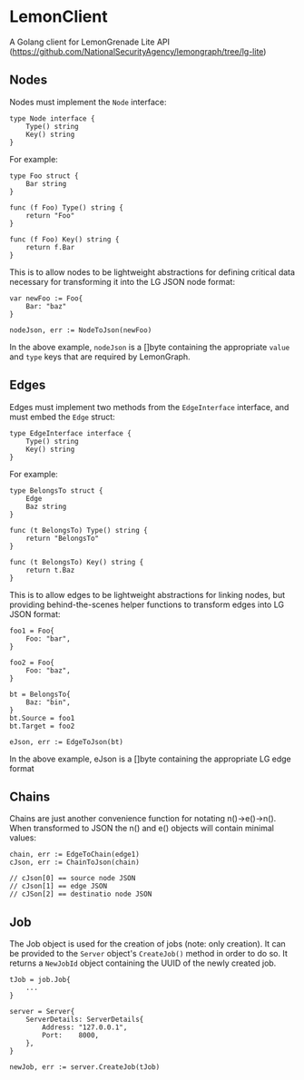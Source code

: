 # LemonClient
A Golang client for LemonGrenade Lite API (https://github.com/NationalSecurityAgency/lemongraph/tree/lg-lite)


## Nodes

Nodes must implement the `Node` interface:
```
type Node interface {
	Type() string
	Key() string
}
```
For example:
```
type Foo struct {
    Bar string
}

func (f Foo) Type() string {
	return "Foo"
}

func (f Foo) Key() string {
	return f.Bar
}
```
This is to allow nodes to be lightweight abstractions for defining critical data necessary for transforming it into the LG JSON node format:
```
var newFoo := Foo{
    Bar: "baz"
}

nodeJson, err := NodeToJson(newFoo)
```
In the above example, `nodeJson` is a []byte containing the appropriate `value` and `type` keys that are required by LemonGraph. 

## Edges

Edges must implement two methods from the `EdgeInterface` interface, and must embed the `Edge` struct:
```
type EdgeInterface interface {
	Type() string
	Key() string
}
```
For example:
```
type BelongsTo struct {
	Edge
	Baz string
}

func (t BelongsTo) Type() string {
	return "BelongsTo"
}

func (t BelongsTo) Key() string {
	return t.Baz
}
```
This is to allow edges to be lightweight abstractions for linking nodes, but providing behind-the-scenes helper functions to transform edges into LG JSON format:
```
foo1 = Foo{
	Foo: "bar",
}

foo2 = Foo{
	Foo: "baz",
}

bt = BelongsTo{
	Baz: "bin",
}
bt.Source = foo1
bt.Target = foo2

eJson, err := EdgeToJson(bt)
```
In the above example, eJson is a []byte containing the appropriate LG edge format

## Chains

Chains are just another convenience function for notating n()->e()->n(). When transformed to JSON the n() and e() objects will contain minimal values:

```
chain, err := EdgeToChain(edge1)
cJson, err := ChainToJson(chain)

// cJson[0] == source node JSON
// cJson[1] == edge JSON
// cJSon[2] == destinatio node JSON
```

## Job

The Job object is used for the creation of jobs (note: only creation). It can be provided to the `Server` object's `CreateJob()` method in order to do so. It returns a `NewJobId` object containing the UUID of the newly created job.
```
tJob = job.Job{
	...
}

server = Server{
	ServerDetails: ServerDetails{
		Address: "127.0.0.1",
		Port:    8000,
	},
}

newJob, err := server.CreateJob(tJob)
```